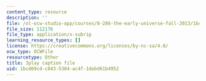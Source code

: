 ```yaml
---
content_type: resource
description: ''
file: /ol-ocw-studio-app/courses/8-286-the-early-universe-fall-2013/1bcd69cdc8435384ac4f1debd61b4952_45RQrWHzovU.vtt
file_size: 112176
file_type: application/x-subrip
learning_resource_types: []
license: https://creativecommons.org/licenses/by-nc-sa/4.0/
ocw_type: OCWFile
resourcetype: Other
title: 3play caption file
uid: 1bcd69cd-c843-5384-ac4f-1debd61b4952
---
```

